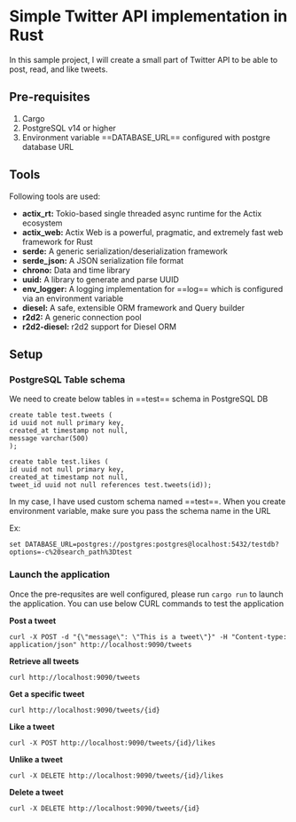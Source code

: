 # Simple Twitter API implementation in Rust

In this sample project, I will create a small part of Twitter API to be able to post, read, and like tweets. 

## Pre-requisites

1. Cargo 
2. PostgreSQL v14 or higher
3. Environment variable ==DATABASE_URL== configured with postgre database URL

## Tools

Following tools are used:

- **actix_rt:** Tokio-based single threaded async runtime for the Actix ecosystem
- **actix_web:** Actix Web is a powerful, pragmatic, and extremely fast web framework for Rust
- **serde:** A generic serialization/deserialization framework
- **serde_json:** A JSON serialization file format
- **chrono:** Data and time library
- **uuid:** A library to generate and parse UUID
- **env_logger:** A logging implementation for ==log== which is configured via an environment variable
- **diesel:** A safe, extensible ORM framework and Query builder
- **r2d2:** A generic connection pool
- **r2d2-diesel:** r2d2 support for Diesel ORM

## Setup

### PostgreSQL Table schema

We need to create below tables in ==test== schema in PostgreSQL DB 

```
create table test.tweets (
id uuid not null primary key, 
created_at timestamp not null, 
message varchar(500)
);

create table test.likes (
id uuid not null primary key, 
created_at timestamp not null, 
tweet_id uuid not null references test.tweets(id));
```

In my case, I have used custom schema named ==test==. When you create environment variable, make sure you pass the schema name in the URL

Ex: 

```
set DATABASE_URL=postgres://postgres:postgres@localhost:5432/testdb?options=-c%20search_path%3Dtest
```

### Launch the application

Once the pre-requsites are well configured, please run `cargo run` to launch the application. You can use below CURL commands to test the application

**Post a tweet**

```
curl -X POST -d "{\"message\": \"This is a tweet\"}" -H "Content-type: application/json" http://localhost:9090/tweets
```

**Retrieve all tweets**

```
curl http://localhost:9090/tweets
```

**Get a specific tweet**

```
curl http://localhost:9090/tweets/{id}
```

**Like a tweet**

```
curl -X POST http://localhost:9090/tweets/{id}/likes
```

**Unlike a tweet**

```
curl -X DELETE http://localhost:9090/tweets/{id}/likes
```

**Delete a tweet**

```
curl -X DELETE http://localhost:9090/tweets/{id}
```
